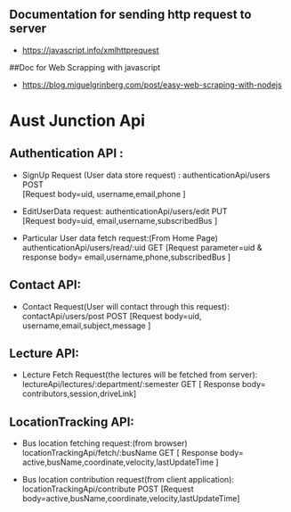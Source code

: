 ## Documentation for sending http request to server
- https://javascript.info/xmlhttprequest

##Doc for Web Scrapping with javascript
- https://blog.miguelgrinberg.com/post/easy-web-scraping-with-nodejs


# Aust Junction Api

		
## Authentication API :

- SignUp Request (User data store request) : 
  authenticationApi/users  POST  
  [Request body=uid, username,email,phone ]

- EditUserData request:
  authenticationApi/users/edit  PUT  
  [Request body=uid, email,username,subscribedBus ]

- Particular User data fetch request:(From Home Page)
  authenticationApi/users/read/:uid  GET
  [Request parameter=uid & response body= email,username,phone,subscribedBus ]


## Contact API: 

- Contact Request(User will contact through this request):
  contactApi/users/post  POST
  [Request body=uid, username,email,subject,message ]


## Lecture API:  
-	Lecture Fetch Request(the lectures will be fetched from server):
	lectureApi/lectures/:department/:semester   GET
	[  Response body= contributors,session,driveLink]


## LocationTracking API:
-	Bus location fetching request:(from browser)
	locationTrackingApi/fetch/:busName  GET
	[ Response body= active,busName,coordinate,velocity,lastUpdateTime ]



-	Bus location contribution request(from client application):
	locationTrackingApi/contribute    POST
	[Request body=active,busName,coordinate,velocity,lastUpdateTime]



